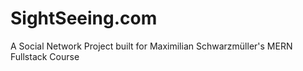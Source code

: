 # SightSeeing.com
A Social Network Project built for Maximilian Schwarzmüller's MERN Fullstack Course
